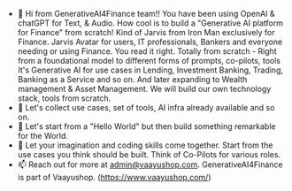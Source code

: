 - 👋 Hi from GenerativeAI4Finance team!! You have been using OpenAI & chatGPT for Text, & Audio. How cool is to build a "Generative AI platform for Finance" from scratch!
  Kind of Jarvis from Iron Man exclusively for Finance. Jarvis Avatar for users, IT professionals, Bankers and everyone needing or using Finance.
  You read it right.
  Totally from scratch - Right from a foundational model to different forms of prompts, co-pilots,
  tools It's Generative AI for use cases in Lending, Investment Banking, Trading, Banking as a Service and so on.
  And later expanding to Wealth management & Asset Management. We will build our own technology stack, tools from scratch.
- 👀 Let's collect use cases, set of tools, AI infra already available and so on.
- 🌱 Let's start from a "Hello World" but then build something remarkable for the World.
- 💞️ Let your imagination and coding skills come together. Start from the use cases you think should be built. Think of Co-Pilots for various roles.
- 📫 Reach out for more at admin@vaayushop.com. GenerativeAI4Finance is part of Vaayushop. (https://www.vaayushop.com/)

<!---
GenerativeAI4Finance/GenerativeAI4Finance is a ✨ special ✨ repository because its `README.md` (this file) appears on your GitHub profile.
You can click the Preview link to take a look at your changes.
--->
